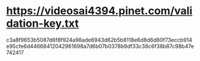 # https://videosai4394.pinet.com/validation-key.txt
c3a8f9653b5087d6f8f924a98ade6943d62b5b8118e6d8d6d80f73eccb914e95cfe6d44668412042961698a7d6b07b0378b9df33c38c6f38b87c98b47e742417
